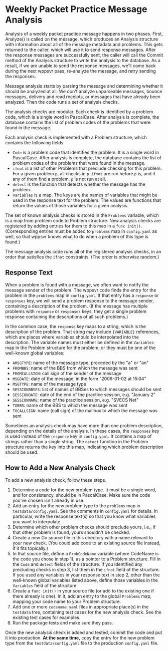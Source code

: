 # Weekly Packet Practice Message Analysis

Analysis of a weekly packet practice message happens in two phases.  First,
Analyze() is called on the message, which produces an Analysis structure with
information about all of the message metadata and problems.  This gets returned
to the caller, which will use it to send response messages.  After the response
messages are successfully sent, the caller will call the Commit method of the
Analysis structure to write the analysis to the database.  As a result, if we
are unable to send the response messages, we'll come back during the next wppsvr
pass, re-analyze the message, and retry sending the responses.

Message analysis starts by parsing the message and determining whether it should
be analyzed at all.  We don't analyze unparseable messages, bounce messages,
delivery and read receipts, or messages that have already been analyzed.  Then
the code runs a set of analysis checks.

The analysis checks are modular.  Each check is identified by a problem code,
which is a single word in PascalCase.  After analysis is complete, the database
contains the list of problem codes of the problems that were found in the
message.

Each analysis check is implemented with a Problem structure, which contains the
following fields:

* `Code` is a problem code that identifies the problem.  It is a single word in
  PascalCase. After analysis is complete, the database contains the list of
  problem codes of the problems that were found in the message.
* `ifnot` is a list of other Problems that preclude checking for this problem.
  For a given problem `p`, all checks in `p.ifnot` are run before `p` is, and if
  any of them find a problem, `p` is not run at all.
* `detect` is the function that detects whether the message has the problem.
* `Variables` is a map.  The keys are the names of variables that might be used
  in the response text for the problem.  The values are functions that return
  the values of those variables for a given analysis.

The set of known analysis checks is stored in the `Problems` variable, which is
a map from problem code to Problem structure.  New analysis checks are
registered by adding entries for them to this map in a `func init()`.
(Corresponding entries must be added to `problems` map in `config.yaml` as well,
so that wppsvr knows what to do when a problem of this type is found.)

The message analysis code runs all of the registered analysis checks, in an
order that satisfies the `ifnot` constraints.  (The order is otherwise random.)

## Response Text

When a problem is found with a message, we often want to notify the message
sender of the problem.  The wppsvr code finds the entry for the problem in the
`problems` map in `config.yaml`.  If that entry has a `response` or `responses`
key, we will send a problem response to the message sender, containing a
description of the problem.  (If the message has multiple problems with
`response` or `responses` keys, they get a single problem response containing
the descriptions of all such problems.)

In the common case, the `response` key maps to a string, which is the
description of the problem.  That string may include `{VARIABLE}` references,
which are places where variables should be interpolated into the description.
The variable names must either be defined in the `Variables` map in the Problem
structure for the problem, or they must be one of the well-known global
variables:

* `AMSGTYPE`: name of the message type, preceded by the "a" or "an"
* `FROMBBS`: name of the BBS from which the message was sent
* `FROMCALLSIGN`: call sign of the sender of the message
* `MSGDATE`: date of the message, in the form "2006-01-02 at 15:04"
* `MSGTYPE`: name of the message type
* `SESSIONBBSES`: list of names of BBSes to which messages should be sent
* `SESSIONDATE`: date of the end of the practice session, e.g. "January 2"
* `SESSIONNAME`: name of the practice session, e.g. "SVECS Net"
* `TOBBS`: name of the BBS to which the message was sent
* `TOCALLSIGN`: name (call sign) of the mailbox to which the message was sent

Sometimes an analysis check may have more than one problem description,
depending on the details of the analysis.  In these cases, the `responses` key
is used instead of the `response` key in `config.yaml`.  It contains a map of
strings rather than a single string.  The `detect` function in the Problem
structure returns the key into this map, indicating which problem description
should be used.

## How to Add a New Analysis Check

To add a new analysis check, follow these steps.

1. Determine a code for the new problem type.  It must be a single word, and
   for consistency, should be in PascalCase.  Make sure the code you've chosen
   isn't already in use.
2. Add an entry for the new problem type to the `problems` map in
   `testdata/config.yaml`.  See the comments in `config.yaml` for details.  In
   particular, write the response text(s) so that you know what variables you
   want to interpolate.
3. Determine which other problem checks should preclude yours, i.e., if that
   other problem is found, yours shouldn't be checked.
4. Create a new Go source file in this directory with a name relevant to your
   new check.  (You could add code to an existing source file instead, if it
   fits topically.)
5. In that source file, define a `ProbCodeName` variable (where CodeName is the
   code you chose in step 1), as a pointer to a Problem structure.  Fill in the
   `Code` and `detect` fields of the structure.  If you identified any
   precluding checks in step 3, list them in the `ifnot` field of the structure.
   If you used any variables in your response text in step 2, other than the
   well-known global variables listed above, define those variables in the
   `Variables` field of the structure.
6. Create a `func init()` in your source file (or add to the existing one if
   there already is one).  In it, add an entry to the global `Problems` map,
   mapping your code name to your Problem structure.
7. Add one or more `codename.yaml` files in appropriate place(s) in the
   `testdata` tree, containing test cases for the new analysis check.  See the
   existing test cases for examples.
8. Run the package tests and make sure they pass.

Once the new analysis check is added and tested, commit the code and put it into
production.  **At the same time,** copy the entry for the new problem type from
the `testdata/config.yaml` file to the production `config.yaml` file.
